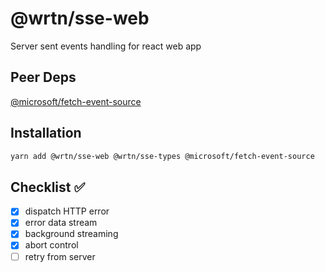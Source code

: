 # @wrtn/sse-web

Server sent events handling for react web app

## Peer Deps

[@microsoft/fetch-event-source](https://github.com/Azure/fetch-event-source)

## Installation

```sh
yarn add @wrtn/sse-web @wrtn/sse-types @microsoft/fetch-event-source
```

## Checklist ✅

- [x] dispatch HTTP error
- [x] error data stream
- [x] background streaming
- [x] abort control
- [ ] retry from server
